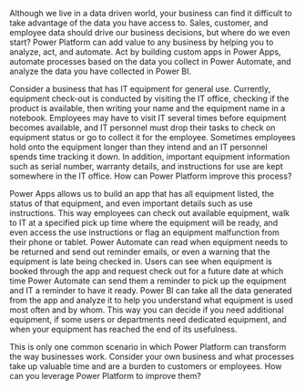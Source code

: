 Although we live in a data driven world, your business can find it difficult to take advantage of the data you have access to. Sales, customer, and employee data should drive our business decisions, but where do we even start? Power Platform can add value to any business by helping you to analyze, act, and automate. Act by building custom apps in Power Apps, automate processes based on the data you collect in Power Automate, and analyze the data you have collected in Power BI.

Consider a business that has IT equipment for general use. Currently, equipment check-out is conducted by visiting the IT office, checking if the product is available, then writing your name and the equipment name in a notebook. Employees may have to visit IT several times before equipment becomes available, and IT personnel must drop their tasks to check on equipment status or go to collect it for the employee. Sometimes employees hold onto the equipment longer than they intend and an IT personnel spends time tracking it down. In addition, important equipment information such as serial number, warranty details, and instructions for use are kept somewhere in the IT office. How can Power Platform improve this process?

Power Apps allows us to build an app that has all equipment listed, the status of that equipment, and even important details such as use instructions. This way employees can check out available equipment, walk to IT at a specified pick up time where the equipment will be ready, and even access the use instructions or flag an equipment malfunction from their phone or tablet. Power Automate can read when equipment needs to be returned and send out reminder emails, or even a warning that the equipment is late being checked in. Users can see when equipment is booked through the app and request check out for a future date at which time Power Automate can send them a reminder to pick up the equipment and IT a reminder to have it ready. Power BI can take all the data generated from the app and analyze it to help you understand what equipment is used most often and by whom. This way you can decide if you need additional equipment, if some users or departments need dedicated equipment, and when your equipment has reached the end of its usefulness.

This is only one common scenario in which Power Platform can transform the way businesses work. Consider your own business and what processes take up valuable time and are a burden to customers or employees. How can you leverage Power Platform to improve them?
